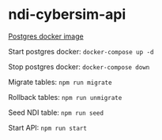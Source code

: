 # ndi-cybersim-api

[Postgres docker image](https://hub.docker.com/_/postgres)

Start postgres docker: `docker-compose up -d`

Stop postgres docker: `docker-compose down`

Migrate tables: `npm run migrate`

Rollback tables: `npm run unmigrate`

Seed NDI table: `npm run seed`

Start API: `npm run start`
